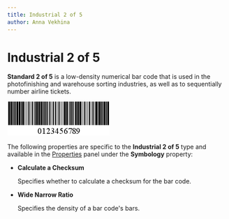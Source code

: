 ```yaml
---
title: Industrial 2 of 5
author: Anna Vekhina
---
```

# Industrial 2 of 5

**Standard 2 of 5** is a low-density numerical bar code that is used in the photofinishing and warehouse sorting industries, as well as to sequentially number airline tickets.

![](../../../../images/eurd-web-bar-code-industrial-2-of-5.png)

The following properties are specific to the **Industrial 2 of 5** type and available in the [Properties](../../report-designer-tools/ui-panels/properties-panel.md) panel under the **Symbology** property:

* **Calculate a Checksum**

    Specifies whether to calculate a checksum for the bar code.

* **Wide Narrow Ratio**

    Specifies the density of a bar code's bars.